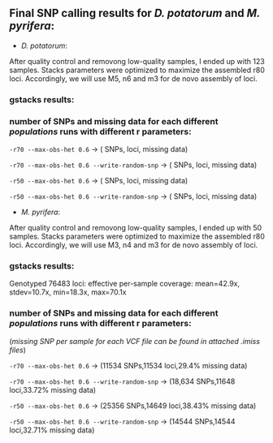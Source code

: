 ## Final SNP calling results for *D. potatorum* and *M. pyrifera*:



* *D. potatorum*:


After quality control and removong low-quality samples, I ended up with 123 samples. Stacks parameters were optimized to maximize the assembled r80 loci. 
Accordingly, we will use M5, n6 and m3 for de novo assembly of loci.


### gstacks results:





### number of SNPs and missing data for each different *populations* runs with different r parameters:

`-r70 --max-obs-het 0.6`  ->   ( SNPs, loci, missing data)

`-r70 --max-obs-het 0.6 --write-random-snp`   ->  ( SNPs, loci, missing data)

`-r50 --max-obs-het 0.6`   ->  ( SNPs, loci, missing data)

`-r50 --max-obs-het 0.6 --write-random-snp`   ->  ( SNPs, loci, missing data)





* *M. pyrifera*:



After quality control and removong low-quality samples, I ended up with 50 samples. Stacks parameters were optimized to maximize the assembled r80 loci. 
Accordingly, we will use M3, n4 and m3 for de novo assembly of loci.


### gstacks results:

Genotyped 76483 loci:
  effective per-sample coverage: mean=42.9x, stdev=10.7x, min=18.3x, max=70.1x
  
  
### number of SNPs and missing data for each different *populations* runs with different r parameters:

(*missing SNP per sample for each VCF file can be found in attached .imiss files*)

`-r70 --max-obs-het 0.6` ->  (11534 SNPs,11534 loci,29.4% missing data)

`-r70 --max-obs-het 0.6 --write-random-snp`  ->  (18,634 SNPs,11648 loci,33.72% missing data)

`-r50 --max-obs-het 0.6`  ->  (25356 SNPs,14649 loci,38.43% missing data)

`-r50 --max-obs-het 0.6 --write-random-snp`  ->  (14544 SNPs,14544 loci,32.71% missing data)


